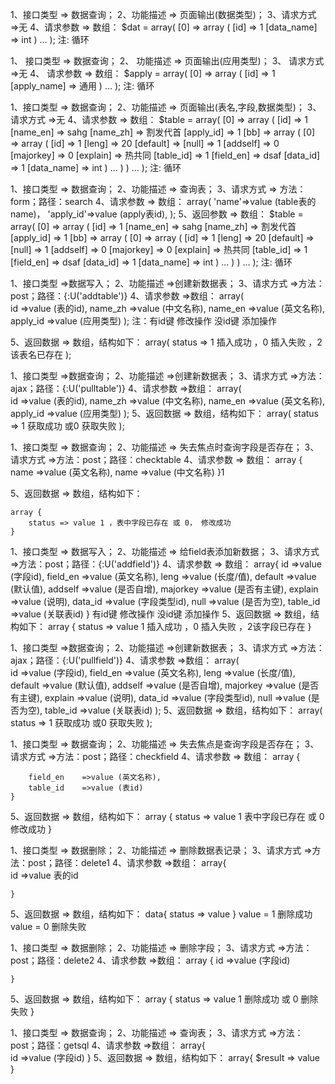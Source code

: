 <!-- [查询数据类型] -->
1、接口类型 => 数据查询；
2、功能描述 => 页面输出(数据类型)；
3、请求方式 =>无
4、请求参数 => 数组：
 	$dat = array(
	    [0] => array
        (
            [id] => 1
            [data_name] => int
        )
        ...
	);
注: 循环 <foreach name = "dat">
<!-- ------------------------------------------------------------------ -->



<!-- [查询表的应用类型] -->
1、	接口类型 => 数据查询；
2、 功能描述 => 页面输出(应用类型)；
3、 请求方式 =>无
4、 请求参数 => 数组：
 	$apply = array(
		[0] => array
        (
            [id] => 1
            [apply_name] => 通用
        )
        ...
	);
注: 循环 <foreach name = "apply">
<!-- ------------------------------------------------------------------ -->



<!-- 查询表名 关联查询表名,字段表(field)数据类型表(datatype) -->
1、接口类型 => 数据查询；
2、功能描述 => 页面输出(表名,字段,数据类型)；
3、请求方式 =>无
4、请求参数 => 数组：
 	$table =  array(
	    [0] => array
	        (
	            [id] => 1
	            [name_en] => sahg
	            [name_zh] => 割发代首
	            [apply_id] => 1
	            [bb] => array
	                (
	                    [0] => array
	                        (
	                            [id] => 1
	                            [leng] => 20
	                            [default] => 
	                            [null] => 1
	                            [addself] => 0
	                            [majorkey] => 0
	                            [explain] => 热共同
	                            [table_id] => 1
	                            [field_en] => dsaf
	                            [data_id] => 1
	                            [data_name] => int
	                        )
						...
					)
			)
        ...
	);
注: 循环 <foreach name = "table">
<!-- [搜索字段操作] -->
1、接口类型 => 数据查询；
2、功能描述 => 查询表；
3、请求方式 => 方法：form；路径：search
4、请求参数 => 数组：
	array(
        'name'=>value (table表的name)，
        'apply_id'=>value (apply表id),
     );
5、返回参数 => 数组：
 	$table =  array(
	    [0] => array
	        (
	            [id] => 1
	            [name_en] => sahg
	            [name_zh] => 割发代首
	            [apply_id] => 1
	            [bb] => array
	                (
	                    [0] => array
	                        (
	                            [id] => 1
	                            [leng] => 20
	                            [default] => 
	                            [null] => 1
	                            [addself] => 0
	                            [majorkey] => 0
	                            [explain] => 热共同
	                            [table_id] => 1
	                            [field_en] => dsaf
	                            [data_id] => 1
	                            [data_name] => int
	                        )
						...
					)
			)
        ...
	);
注: 循环 <foreach name = "table">


<!-- ------------------------------------------------------------------ -->



<!-- [添加或修改table表记录] -->
1、接口类型 =>数据写入；
2、功能描述 =>创建新数据表；
3、请求方式 =>方法：post；路径：{:U('addtable')}
4、请求参数 =>数组：
	array(	
		id			=>value	(表的id),
		name_zh 	=>value (中文名称),
		name_en 	=>value (英文名称),
	 	apply_id	=>value (应用类型)
	);
	注：有id键 修改操作
		没id键 添加操作

5、返回数据 => 数组，结构如下：
	array(
		status => 1 插入成功 ，0 插入失败 ，2 该表名已存在
	);

<!-- [点击修改获取表的默认显示值] -->
1、接口类型 =>数据查询；
2、功能描述 =>创建新数据表；
3、请求方式 =>方法：ajax；路径：{:U('pulltable')}
4、请求参数 =>数组：
	array(	
		id			=>value	(表的id),
		name_zh 	=>value (中文名称),
		name_en 	=>value (英文名称),
	 	apply_id	=>value (应用类型)
	);
5、返回数据 => 数组，结构如下：
	array(
		status => 1 获取成功 或0 获取失败
	);
<!-- ------------------------------------------------------------------ -->


<!-- 添加或修改时 验证表是否存在 -->

1、接口类型 => 数据查询；
2、功能描述 => 失去焦点时查询字段是否存在；
3、请求方式 =>方法：post；路径：checktable
4、请求参数 => 数组：
	array {
		name 	=>value (英文名称),
		name 	=>value (中文名称)
	}1

5、返回数据 => 数组，结构如下：

	array {
		status => value 1 ，表中字段已存在 或 0， 修改成功
	}


<!-- [添加或修改field字段] -->

1、接口类型 => 数据写入；
2、功能描述 => 给field表添加新数据；
3、请求方式 =>方法：post；路径：{:U('addfield')}
4、请求参数 => 数组：
	array{
		id			=>value	(字段id),
		field_en 	=>value (英文名称),
	 	leng		=>value (长度/值),
	 	default		=>value	(默认值),
	 	addself		=>value (是否自增),
	 	majorkey	=>value (是否有主键),
	 	explain		=>value (说明),
		data_id		=>value (字段类型id),
		null		=>value (是否为空),
		table_id	=>value	(关联表id)
	}
		有id键 修改操作
		没id键 添加操作
5、返回数据 => 数组，结构如下：
	array {
		status => value 1 插入成功 ，0 插入失败 ，2该字段已存在
	}
<!-- [点击修改获取字段的默认显示值] -->
1、接口类型 =>数据查询；
2、功能描述 =>创建新数据表；
3、请求方式 =>方法：ajax；路径：{:U('pullfield')}
4、请求参数 =>数组：
	array(	
		id			=>value	(字段id),
		field_en 	=>value (英文名称),
	 	leng		=>value (长度/值),
	 	default		=>value	(默认值),
	 	addself		=>value (是否自增),
	 	majorkey	=>value (是否有主键),
	 	explain		=>value (说明),
		data_id		=>value (字段类型id),
		null		=>value (是否为空),
		table_id	=>value	(关联表id)
	);
5、返回数据 => 数组，结构如下：
	array(
		status => 1 获取成功 或0 获取失败
	);
<!-- ------------------------------------------------------------------ -->

<!-- [添加或修改时查询field字段知否存在] -->

1、接口类型 => 数据查询；
2、功能描述 => 失去焦点是查询字段是否存在；
3、请求方式 =>方法：post；路径：checkfield
4、请求参数 => 数组：
	array {
		
		field_en 	=>value (英文名称),
	 	table_id 	=>value (表id)
	}

5、返回数据 => 数组，结构如下：
	array {
		status => value 1 表中字段已存在 或 0 修改成功
	}


<!-- ------------------------------------------------------------------ -->

<!-- [删除表操作] -->
1、接口类型 => 数据删除；
2、功能描述 => 删除数据表记录；
3、请求方式 =>方法：post；路径：delete1
4、请求参数 =>数组：
	array{	
		id		=>value	表的id
		
	}
5、返回数据 => 数组，结构如下：
	data{
		status  => value 
	}
	value = 1 删除成功
	value = 0 删除失败


<!-- [删除字段操作] -->
1、接口类型 => 数据删除；
2、功能描述 => 删除字段；
3、请求方式 =>方法：post；路径：delete2
4、请求参数 =>数组：
	array {	
		id		=>value	(字段id)
		
	}
5、返回数据 => 数组，结构如下：
	array {
		status => value 1 删除成功 或 0 删除失败
	}



<!-- ------------------------------------------------------------------ -->

<!-- [生成sql语句操作] -->
1、接口类型 => 数据查询；
2、功能描述 => 查询表；
3、请求方式 =>方法：post；路径：getsql
4、请求参数 =>数组：
	array{	
		id		=>value	(字段id)
	}
5、返回数据 => 数组，结构如下：
	array{
		$result => value 
	}
<!-- ------------------------------------------------------------------ -->
